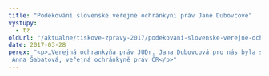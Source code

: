 ```yaml
---
title: "Poděkování slovenské veřejné ochránkyni práv Janě Dubovcové"
vystupy:
  - tz
oldUrl: "/aktualne/tiskove-zpravy-2017/podekovani-slovenske-verejne-ochrankyni-prav-jane-dubovcove"
date: 2017-03-28
perex: "<p>„Verejná ochrankyňa práv JUDr. Jana Dubovcová pro nás byla se svým týmem po celých pět let působení nejbližší partnerkou na formální i neformální úrovni. Díky jazykové a historické blízkosti jsme ke spolupráci předurčeni. V minulosti to však nebylo vždy samozřejmostí. Až během působení ombudsmanky Dubovcové nabrala spolupráce konkrétní podobu. Díky její statečnosti a odhodlání se jí dařilo otevírat palčivá společenská témata, kterými se předtím ve veřejném prostoru nikdo nezabýval. Za její poctivou práci jí patří uznání a poděkování.“  Anna Šabatová, veřejná ochránkyně práv ČR</p>"
---
```


<!-- imported from the old website -->


